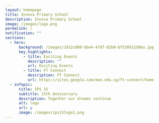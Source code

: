 ```yaml
---
layout: homepage
title: Innova Primary School
description: Innova Primary School
image: /images/logo.png
permalink: /
notification: ""
sections:
  - hero:
      background: /images/1912c888-bbe4-47d7-82b0-bf530912d96a.jpg
      key_highlights:
        - title: Exciting Events
          description: ""
          url: Exciting Events
        - title: FT Connect
          description: FT Connect
          url: https://sites.google.com/moe.edu.sg/ft-connect/home
  - infopic:
      title: IPS 15
      subtitle: 15th Anniversary
      description: Together our dreams continue
      alt: logo
      url: y
      image: /images/ips15logo1.png
---
```

